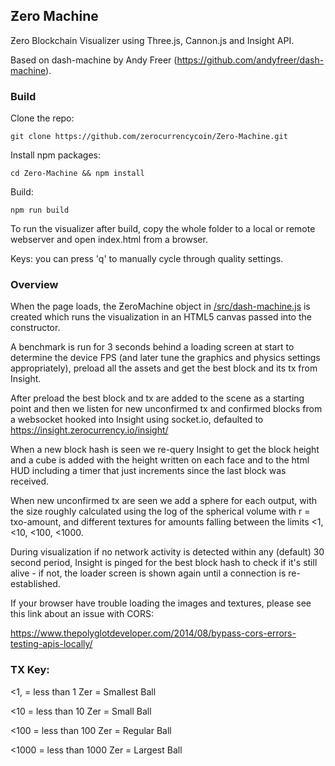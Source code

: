 ## Ƶero Machine

Ƶero Blockchain Visualizer using Three.js, Cannon.js and Insight API.

Based on dash-machine by Andy Freer (https://github.com/andyfreer/dash-machine).

### Build

Clone the repo:

```
git clone https://github.com/zerocurrencycoin/Zero-Machine.git
```

Install npm packages:
```
cd Zero-Machine && npm install
```

Build:
```
npm run build
```

To run the visualizer after build, copy the whole folder to a local or remote webserver and open index.html from a browser.

Keys: you can press 'q' to manually cycle through quality settings.

### Overview

When the page loads, the ƵeroMachine object in  [/src/dash-machine.js](https://github.com/zerocurrencycoin/dash-machine/blob/master/src/dash-machine.js)  is created which runs the visualization in an HTML5 canvas passed into the constructor.

A benchmark is run for 3 seconds behind a loading screen at start to determine the device FPS (and later tune the graphics and physics settings appropriately), preload all the assets and get the best block and its tx from Insight.

After preload the best block and tx are added to the scene as a starting point and then we listen for new unconfirmed tx and confirmed blocks from a websocket hooked into Insight using socket.io, defaulted to https://insight.zerocurrency.io/insight/

When a new block hash is seen we re-query Insight to get the block height and a cube is added with the height written on each face and to the html HUD including a timer that just increments since the last block was received.

When new unconfirmed tx are seen we add a sphere for each output, with the size roughly calculated using the log of the spherical volume with r = txo-amount, and different textures for amounts falling between the limits <1, <10, <100, <1000.  

During visualization if no network activity is detected within any (default) 30 second period, Insight is pinged for the best block hash to check if it's still alive - if not, the loader screen is shown again until a connection is re-established.

If your browser have trouble loading the images and textures, please see this link about an issue with CORS:

https://www.thepolyglotdeveloper.com/2014/08/bypass-cors-errors-testing-apis-locally/


### TX Key:

<1, = less than 1 Zer = Smallest Ball

<10 = less than 10 Zer = Small Ball

<100 = less than 100 Zer = Regular Ball

<1000 = less than 1000 Zer = Largest Ball
